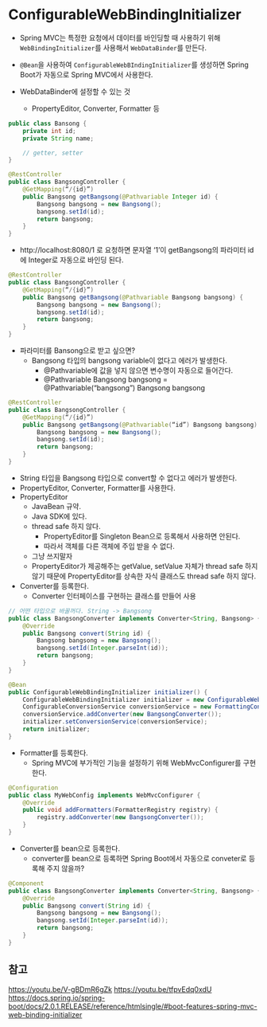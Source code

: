 # ConfigurableWebBindingInitializer
- Spring MVC는 특정한 요청에서 데이터를 바인딩할 때 사용하기 위해 ```WebBindingInitializer```를 사용해서 ```WebDataBinder```를 만든다.
- ```@Bean```을 사용하여 ```ConfigurableWebBIndingInitializer```를 생성하면 Spring Boot가 자동으로 Spring MVC에서 사용한다.

- WebDataBinder에 설정할 수 있는 것
    - PropertyEditor, Converter, Formatter 등

```java
public class Bansong {
	private int id;
	private String name;

	// getter, setter
}

@RestController
public class BangsongController {
	@GetMapping(“/{id}”)
	public Bangsong getBangsong(@Pathvariable Integer id) {
		Bangsong bangsong = new Bangsong();
		bangsong.setId(id);
		return bangsong;
	}
}
```

- http://localhost:8080/1 로 요청하면 문자열 ‘1’이 getBangsong의 파라미터 id에 Integer로 자동으로 바인딩 된다.

```java
@RestController
public class BangsongController {
	@GetMapping(“/{id}”)
	public Bangsong getBangsong(@Pathvariable Bangsong bangsong) {
		Bangsong bangsong = new Bangsong();
		bangsong.setId(id);
		return bangsong;
	}
}
```

- 파라미터를 Bansong으로 받고 싶으면?
    - Bangsong 타입의 bangsong variable이 없다고 에러가 발생한다.
        - @Pathvariable에 값을 넣지 않으면 변수명이 자동으로 들어간다.
        - @Pathvariable Bangsong bangsong = @Pathvariable(“bangsong”) Bangsong bangsong

```java
@RestController
public class BangsongController {
	@GetMapping(“/{id}”)
	public Bangsong getBangsong(@Pathvariable(“id”) Bangsong bangsong) {
		Bangsong bangsong = new Bangsong();
		bangsong.setId(id);
		return bangsong;
	}
}
```

- String 타입을 Bangsong 타입으로 convert할 수 없다고 에러가 발생한다.
- PropertyEditor, Converter, Formatter를 사용한다.
- PropertyEditor
    - JavaBean 규약.
    - Java SDK에 있다.
    - thread safe 하지 않다.
        - PropertyEditor를 Singleton Bean으로 등록해서 사용하면 안된다.
        - 따라서 객체를 다른 객체에 주입 받을 수 없다.
    - 그냥 쓰지말자
    - PropertyEditor가 제공해주는 getValue, setValue 자체가 thread safe 하지 않기 때문에 PropertyEditor를 상속한 자식 클래스도 thread safe 하지 않다.
- Converter를 등록한다.
    - Converter 인터페이스를 구현하는 클래스를 만들어 사용
    
```java
// 어떤 타입으로 바꿀꺼다. String -> Bangsong
public class BangsongConverter implements Converter<String, Bangsong> {
	@Override
	public Bangsong convert(String id) {
		Bangsong bangsong = new Bangsong();
		bangsong.setId(Integer.parseInt(id));
		return bangsong;
	}
}

@Bean
public ConfigurableWebBindingInitializer initializer() {
	ConfigurableWebBindingInitializer initializer = new ConfigurableWebBindingInitializer();
	ConfigurableConversionService conversionService = new FormattingConversionService();
	conversionService.addConverter(new BangsongConverter());
	initializer.setConversionService(conversionService);
	return initializer;
}
```

- Formatter를 등록한다.
    - Spring MVC에 부가적인 기능을 설정하기 위해 WebMvcConfigurer를 구현한다.

```java
@Configuration
public class MyWebConfig implements WebMvcConfigurer {
	@Override
	public void addFormatters(FormatterRegistry registry) {
		registry.addConverter(new BangsongConverter());
	}
}
```

- Converter를 bean으로 등록한다.
    - converter를 bean으로 등록하면 Spring Boot에서 자동으로 conveter로 등록해 주지 않을까?
    
```java
@Component
public class BangsongConverter implements Converter<String, Bangsong> {
	@Override
	public Bangsong convert(String id) {
		Bangsong bangsong = new Bangsong();
		bangsong.setId(Integer.parseInt(id));
		return bangsong;
	}
}
```

## 참고
https://youtu.be/V-gBDmR6gZk
https://youtu.be/tfpvEdq0xdU
https://docs.spring.io/spring-boot/docs/2.0.1.RELEASE/reference/htmlsingle/#boot-features-spring-mvc-web-binding-initializer